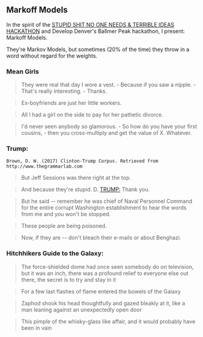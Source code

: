 ## Markoff Models

In the spirit of the [STUPID SHIT NO ONE NEEDS & TERRIBLE IDEAS HACKATHON](http://www.stupidhackathon.com/) and Develop Denver's Ballmer Peak hackathon, I present: Markoff Models.

They're Markov Models, but sometimes (20% of the time) they throw in a word without regard for the weights.

### Mean Girls

> They were real that day I wore a vest. - Because if you saw a nipple. - That's really interesting. - Thanks.

> Ex-boyfriends are just her little workers.

> All I had a girl on the side to pay for her pathetic divorce.

> I'd never seen anybody so glamorous. - So how do you have your first cousins, - then you cross-multiply and get the value of X. Whatever.

### Trump:

```Brown, D. W. (2017) Clinton-Trump Corpus. Retrieved from http://www.thegrammarlab.com```

> But Jeff Sessions was there right at the top.

> And because they're stupid.<LAUGHTER> D. <TRUMP:> Thank you.

> But he said -- remember he was chief of Naval Personnel Command for the entire corrupt Washington establishment to hear the words from me and you won't be stopped.

> These people are being poisoned.

> Now, if they are -- don't bleach their e-mails or about Benghazi.

### Hitchhikers Guide to the Galaxy:

> The force-shielded dome had once seen somebody do on television, but it was an inch, there was a profound relief to everyone else out there, the secret is to try and stay in it

> For a few last flashes of flame entered the bowels of the Galaxy

> Zaphod shook his head thoughtfully and gazed bleakly at it, like a man leaning against an unexpectedly open door

> This pimple of the whisky-glass like affair, and it would probably have been in vain
